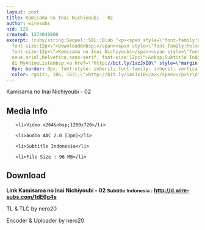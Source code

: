 ```yaml
---
layout: post
title: Kamisama no Inai Nichiyoubi - 02
author: wiresubs
nid: 129
created: 1374049800
excerpt: !ruby/string:Sequel::SQL::Blob "<p><span style=\"font-family:helvetica neue,arial,helvetica,sans-serif;
  font-size:12px\">Download&nbsp;</span><span style=\"font-family:helvetica neue,arial,helvetica,sans-serif;
  font-size:12px\">Kamisama no Inai Nichiyoubi</span><span style=\"font-family:helvetica
  neue,arial,helvetica,sans-serif; font-size:12px\">&nbsp;Subtitle Indonesia<br />\r\nPreview
  di MyAnimeList&nbsp;<a href=\"http://bit.ly/1azJxI0\" style=\"margin: 0px; padding:
  0px; border: 0px; font-style: inherit; font-family: inherit; vertical-align: baseline;
  color: rgb(21, 106, 163);\">http://bit.ly/1azJxI0</a></span></p>\r\n"
---
```

<p class="rtecenter">Kamisama no Inai Nichiyoubi - 02</p>

<h2>Media Info</h2>

<ul>
	<li>Video x264&nbsp;1280x720</li>
	<li>Audio AAC 2.0 [Jpn]</li>
	<li>Subtitle Indonesia</li>
	<li>File Size : 96 MB</li>
</ul>

<h2>Download</h2>

<p><strong>Link&nbsp;Kamisama no Inai Nichiyoubi - 02</strong><strong><span style="background-color:rgb(255, 255, 255); font-family:sans-serif,arial,verdana,trebuchet ms; font-size:13px">&nbsp;Subtitle Indonesia</span><strong>&nbsp;:&nbsp;<a href="http://d.wire-subs.com/1dE6g4s">http://d.wire-subs.com/1dE6g4s</a></strong></strong></p>

<p>TL &amp; TLC by nero20<br />
Encoder &amp; Uploader by nero20</p>
